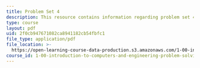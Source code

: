 ```yaml
---
title: Problem Set 4
description: This resource contains information regarding problem set 4.
type: course
layout: pdf
uid: 2f0cb947671082ca8941182cb54fbfc1
file_type: application/pdf
file_location: >-
  https://open-learning-course-data-production.s3.amazonaws.com/1-00-introduction-to-computers-and-engineering-problem-solving-spring-2012/2f0cb947671082ca8941182cb54fbfc1_MIT1_00S12_PS_4.pdf
course_id: 1-00-introduction-to-computers-and-engineering-problem-solving-spring-2012
---
```

